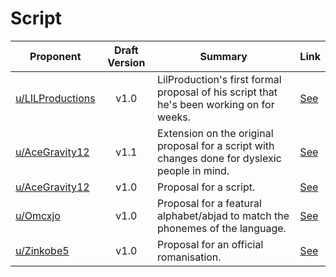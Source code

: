 # Script

| Proponent                                                 | Draft Version | Summary                                                                                                                                                                                                                                                                                 | Link                                                                                                                     |
| --------------------------------------------------------- | :-----------: | --------------------------------------------------------------------------------------------------------------------------------------------------------------------------------------------------------------------------------------------------------------------------------------- | ------------------------------------------------------------------------------------------------------------------------ |
| [u/LILProductions](https://www.reddit.com/u/LILProductions)             |     v1.0      | LilProduction's first formal proposal of his script that he's been working on for weeks.  | [See](https://www.reddit.com/r/EncapsulatedLanguage/comments/i0k6cp/encapsulated_writing_system/)    |
| [u/AceGravity12](https://www.reddit.com/u/AceGravity12)             |     v1.1      | Extension on the original proposal for a script with changes done for dyslexic people in mind.  | [See](https://www.reddit.com/r/EncapsulatedLanguage/comments/i0bt2w/potential_hopefully_dyslexic_fteindly_alphabet/)    |
| [u/AceGravity12](https://www.reddit.com/u/AceGravity12)             |     v1.0      | Proposal for a script.  | [See](https://www.reddit.com/r/EncapsulatedLanguage/comments/hzgm5v/potential_alphabet/)    |
| [u/Omcxjo](https://www.reddit.com/u/Omcxjo)             |     v1.0      | Proposal for a featural alphabet/abjad to match the phonemes of the language.                                                                                                                                                                                     | [See](https://www.reddit.com/r/EncapsulatedLanguage/comments/hy2voy/native_featural_script_proposal/)    |
| [u/Zinkobe5](https://www.reddit.com/u/Zinkobe5)             |     v1.0      | Proposal for an official romanisation.                                                                                                                                                                                           | [See](https://www.reddit.com/r/EncapsulatedLanguage/comments/hu8m8q/proposal_for_letters_in_the_latin_system/)    |